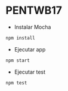 # PENTWB17

- Instalar Mocha
```sh
npm install
```

- Ejecutar app
```sh
npm start
```

- Ejecutar test
```sh
npm test
```